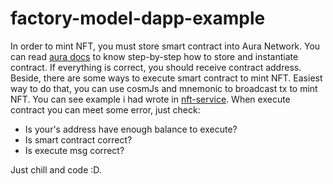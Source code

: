 # factory-model-dapp-example
In order to mint NFT, you must store smart contract into Aura Network. You can read [aura docs](https://docs.aura.network/developer/contract/introduction) to know step-by-step how to store and instantiate contract. If everything is correct, you should receive contract address. Beside, there are some ways to execute smart contract to mint NFT. Easiest way to do that, you can use cosmJs and mnemonic to broadcast tx to mint NFT. You can see example i had wrote in [nft-service](./backend-service/src/services/impls/nft.service.ts). When execute contract you can meet some error, just check:
- Is your's address have enough balance to execute?
- Is smart contract correct?
- Is execute msg correct?

Just chill and code :D.